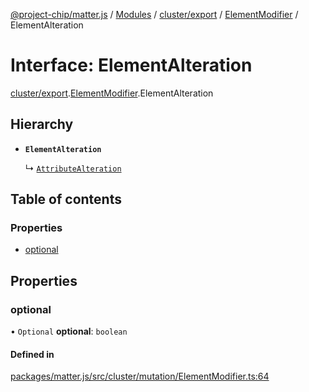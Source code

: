 [@project-chip/matter.js](../README.md) / [Modules](../modules.md) / [cluster/export](../modules/cluster_export.md) / [ElementModifier](../modules/cluster_export.ElementModifier.md) / ElementAlteration

# Interface: ElementAlteration

[cluster/export](../modules/cluster_export.md).[ElementModifier](../modules/cluster_export.ElementModifier.md).ElementAlteration

## Hierarchy

- **`ElementAlteration`**

  ↳ [`AttributeAlteration`](cluster_export.ElementModifier.AttributeAlteration.md)

## Table of contents

### Properties

- [optional](cluster_export.ElementModifier.ElementAlteration.md#optional)

## Properties

### optional

• `Optional` **optional**: `boolean`

#### Defined in

[packages/matter.js/src/cluster/mutation/ElementModifier.ts:64](https://github.com/project-chip/matter.js/blob/904d0c9b952b91f28a21803759c5e5c66ee4d272/packages/matter.js/src/cluster/mutation/ElementModifier.ts#L64)
